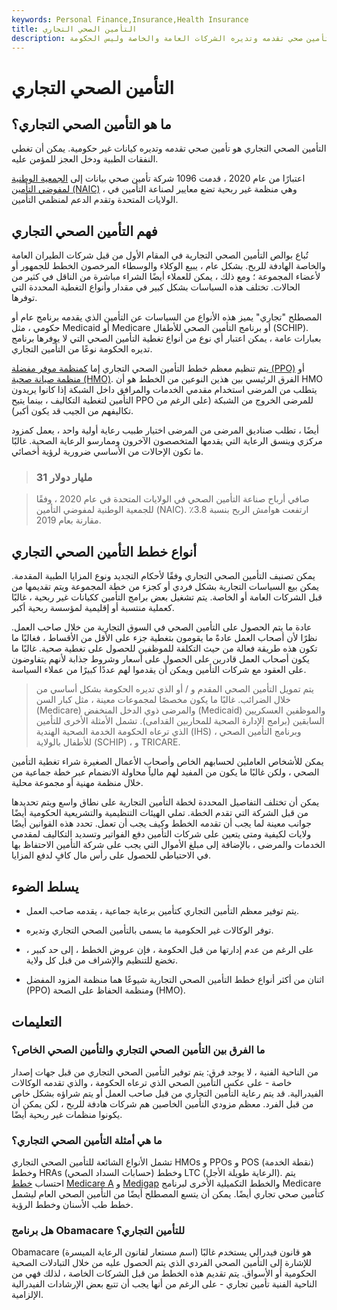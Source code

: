 ```yaml
---
keywords: Personal Finance,Insurance,Health Insurance
title: التأمين الصحي التجاري
description: التأمين الصحي التجاري هو تأمين صحي تقدمه وتديره الشركات العامة والخاصة وليس الحكومة.
---
```


# التأمين الصحي التجاري
## ما هو التأمين الصحي التجاري؟

التأمين الصحي التجاري هو تأمين صحي تقدمه وتديره كيانات غير حكومية. يمكن أن تغطي النفقات الطبية ودخل العجز للمؤمن عليه.

اعتبارًا من عام 2020 ، قدمت 1096 شركة تأمين صحي بيانات إلى [الجمعية الوطنية لمفوضي التأمين (NAIC)](/nainsurancec) ، وهي منظمة غير ربحية تضع معايير لصناعة التأمين في الولايات المتحدة وتقدم الدعم لمنظمي التأمين.

## فهم التأمين الصحي التجاري

تُباع بوالص التأمين الصحي التجارية في المقام الأول من قبل شركات الطيران العامة والخاصة الهادفة للربح. بشكل عام ، يبيع الوكلاء والوسطاء المرخصون الخطط للجمهور أو لأعضاء المجموعة ؛ ومع ذلك ، يمكن للعملاء أيضًا الشراء مباشرة من الناقل في كثير من الحالات. تختلف هذه السياسات بشكل كبير في مقدار وأنواع التغطية المحددة التي توفرها.

المصطلح "تجاري" يميز هذه الأنواع من السياسات عن التأمين الذي يقدمه برنامج عام أو حكومي ، مثل Medicaid أو Medicare أو برنامج التأمين الصحي للأطفال (SCHIP). بعبارات عامة ، يمكن اعتبار أي نوع من أنواع تغطية التأمين الصحي التي لا يوفرها برنامج تديره الحكومة نوعًا من التأمين التجاري.

يتم تنظيم معظم خطط التأمين الصحي التجاري إما [كمنظمة موفر مفضلة (PPO)](/preferred-provider-organization) أو [منظمة صيانة صحية (HMO)](/hmo). الفرق الرئيسي بين هذين النوعين من الخطط هو أن HMO يتطلب من المرضى استخدام مقدمي الخدمات والمرافق داخل الشبكة إذا كانوا يريدون التأمين لتغطية التكاليف ، بينما يتيح PPO للمرضى الخروج من الشبكة (على الرغم من تكاليفهم من الجيب قد يكون أكبر).

أيضًا ، تطلب صناديق المرضى من المرضى اختيار طبيب رعاية أولية واحد ، يعمل كمزود مركزي وينسق الرعاية التي يقدمها المتخصصون الآخرون وممارسو الرعاية الصحية. غالبًا ما تكون الإحالات من الأساسي ضرورية لرؤية أخصائي.

> ### 31 مليار دولار

> صافي أرباح صناعة التأمين الصحي في الولايات المتحدة في عام 2020 ، وفقًا للجمعية الوطنية لمفوضي التأمين (NAIC). ارتفعت هوامش الربح بنسبة 3.8٪ مقارنة بعام 2019.

>

## أنواع خطط التأمين الصحي التجاري

يمكن تصنيف التأمين الصحي التجاري وفقًا لأحكام التجديد ونوع المزايا الطبية المقدمة. يمكن بيع السياسات التجارية بشكل فردي أو كجزء من خطة المجموعة ويتم تقديمها من قبل الشركات العامة أو الخاصة. يتم تشغيل بعض برامج التأمين ككيانات غير ربحية ، غالبًا كعملية منتسبة أو إقليمية لمؤسسة ربحية أكبر.

عادة ما يتم الحصول على التأمين الصحي في السوق التجارية من خلال صاحب العمل. نظرًا لأن أصحاب العمل عادةً ما يقومون بتغطية جزء على الأقل من الأقساط ، فغالبًا ما تكون هذه طريقة فعالة من حيث التكلفة للموظفين للحصول على تغطية صحية. غالبًا ما يكون أصحاب العمل قادرين على الحصول على أسعار وشروط جذابة لأنهم يتفاوضون على العقود مع شركات التأمين ويمكن أن يقدموا لهم عددًا كبيرًا من عملاء السياسة.

> يتم تمويل التأمين الصحي المقدم و / أو الذي تديره الحكومة بشكل أساسي من خلال الضرائب. غالبًا ما يكون مخصصًا لمجموعات معينة ، مثل كبار السن (Medicare) والمرضى ذوي الدخل المنخفض (Medicaid) والموظفين العسكريين السابقين (برامج الإدارة الصحية للمحاربين القدامى). تشمل الأمثلة الأخرى للتأمين الذي ترعاه الحكومة الخدمة الصحية الهندية (IHS) ، وبرنامج التأمين الصحي للأطفال بالولاية (SCHIP) ، و TRICARE.

>

يمكن للأشخاص العاملين لحسابهم الخاص وأصحاب الأعمال الصغيرة شراء تغطية التأمين الصحي ، ولكن غالبًا ما يكون من المفيد لهم مالياً محاولة الانضمام عبر خطة جماعية من خلال منظمة مهنية أو مجموعة محلية.

يمكن أن تختلف التفاصيل المحددة لخطة التأمين التجارية على نطاق واسع ويتم تحديدها من قبل الشركة التي تقدم الخطة. تملي الهيئات التنظيمية والتشريعية الحكومية أيضًا جوانب معينة لما يجب أن تقدمه الخطط وكيف يجب أن تعمل. تحدد هذه القوانين أيضًا ولايات لكيفية ومتى يتعين على شركات التأمين دفع الفواتير وتسديد التكاليف لمقدمي الخدمات والمرضى ، بالإضافة إلى مبلغ الأموال التي يجب على شركة التأمين الاحتفاظ بها في الاحتياطي للحصول على رأس مال كافٍ لدفع المزايا.

## يسلط الضوء

- يتم توفير معظم التأمين التجاري كتأمين برعاية جماعية ، يقدمه صاحب العمل.

- توفر الوكالات غير الحكومية ما يسمى بالتأمين الصحي التجاري وتديره.

- على الرغم من عدم إدارتها من قبل الحكومة ، فإن عروض الخطط ، إلى حد كبير ، تخضع للتنظيم والإشراف من قبل كل ولاية.

- اثنان من أكثر أنواع خطط التأمين الصحي التجارية شيوعًا هما منظمة المزود المفضل (PPO) ومنظمة الحفاظ على الصحة (HMO).

## التعليمات

### ما الفرق بين التأمين الصحي التجاري والتأمين الصحي الخاص؟

من الناحية الفنية ، لا يوجد فرق: يتم توفير التأمين الصحي التجاري من قبل جهات إصدار خاصة - على عكس التأمين الصحي الذي ترعاه الحكومة ، والذي تقدمه الوكالات الفيدرالية. قد يتم رعاية التأمين التجاري من قبل صاحب العمل أو يتم شراؤه بشكل خاص من قبل الفرد. معظم مزودي التأمين الخاصين هم شركات هادفة للربح ، لكن يمكن أن يكونوا منظمات غير ربحية أيضًا.

### ما هي أمثلة التأمين الصحي التجاري؟

تشمل الأنواع الشائعة للتأمين الصحي التجاري HMOs و PPOs و POS (نقطة الخدمة) وخطط HRAs (حسابات السداد الصحي) وخطط LTC (الرعاية طويلة الأجل). يتم احتساب [خطط](/medigap-insurance) [Medicare A](/medicare-advantage) و [Medigap](/medicare-advantage) والخطط التكميلية الأخرى لبرنامج Medicare كتأمين صحي تجاري أيضًا. يمكن أن يتسع المصطلح أيضًا من التأمين الصحي العام ليشمل خطط طب الأسنان وخطط الرؤية.

### هل برنامج Obamacare للتأمين التجاري؟

Obamacare (اسم مستعار لقانون الرعاية الميسرة) هو قانون فيدرالي يستخدم غالبًا للإشارة إلى التأمين الصحي الفردي الذي يتم الحصول عليه من خلال التبادلات الصحية الحكومية أو الأسواق. يتم تقديم هذه الخطط من قبل الشركات الخاصة ، لذلك فهي من الناحية الفنية تأمين تجاري - على الرغم من أنها يجب أن تتبع بعض الإرشادات الفيدرالية الإلزامية.

